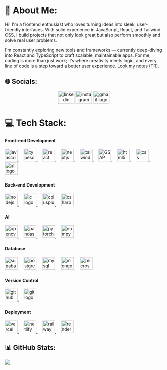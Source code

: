# 💫 About Me:
Hi! I'm a frontend enthusiast who loves turning ideas into sleek, user-friendly interfaces. With solid experience in JavaScript, React, and Tailwind CSS, I build projects that not only look great but also perform smoothly and solve real user problems.

I'm constantly exploring new tools and frameworks — currently deep-diving into React and TypeScript to craft scalable, maintainable apps. For me, coding is more than just work; it’s where creativity meets logic, and every line of code is a step toward a better user experience.
<a href="https://dawn-venom-df1.notion.site/Yaz-l-m-Notlar-2628a3f941c98088a56ef9d2e54d1d70" target="_blank" rel="noopener noreferrer">
  Look my notes (TR).
</a>


## 🌐 Socials:
<div align="center">
  <a href="https://www.linkedin.com/in/talhaceliktas/" target="_blank">
    <img src="https://raw.githubusercontent.com/maurodesouza/profile-readme-generator/master/src/assets/icons/social/linkedin/default.svg" width="52" height="40" alt="linkedin logo"  />
  </a>
  <a href="https://www.instagram.com/sl3epwy/" target="_blank">
    <img src="https://raw.githubusercontent.com/maurodesouza/profile-readme-generator/master/src/assets/icons/social/instagram/default.svg" width="52" height="40" alt="instagram logo"  />
  </a>
  <a href="mailto:celiktas.talha@icloud.com" target="_blank">
    <img src="https://raw.githubusercontent.com/maurodesouza/profile-readme-generator/master/src/assets/icons/social/gmail/default.svg" width="52" height="40" alt="gmail logo"  />
  </a>
</div>

# 💻 Tech Stack:

<div align="left">
  <h4 align="left">Front-end Development</h4>
  <a href="https://developer.mozilla.org/en-US/docs/Web/JavaScript" target="_blank">
    <img src="https://cdn.jsdelivr.net/gh/devicons/devicon/icons/javascript/javascript-original.svg" height="40" alt="javascript logo" />
  </a>
  <img width="12" />
  <a href="https://www.typescriptlang.org/" target="_blank">
    <img src="https://cdn.jsdelivr.net/gh/devicons/devicon/icons/typescript/typescript-original.svg" height="40" alt="typescript logo" />
  </a>
  <img width="12" />
  <a href="https://reactjs.org/" target="_blank">
    <img src="https://cdn.jsdelivr.net/gh/devicons/devicon/icons/react/react-original.svg" height="40" alt="react logo" />
  </a>
  <img width="12" />
  <a href="https://nextjs.org/" target="_blank">
    <img src="https://cdn.simpleicons.org/nextdotjs/000000" height="40" alt="nextjs logo" />
  </a>
  <img width="12" />
  <a href="https://tailwindcss.com/" target="_blank">
    <img src="https://cdn.simpleicons.org/tailwindcss/06B6D4" height="40" alt="tailwindcss logo" />
  </a>
  <img width="12" />
    <a href="https://greensock.com/gsap/" target="_blank">
  <img src="https://encrypted-tbn0.gstatic.com/images?q=tbn:ANd9GcTySE8oQbAHSYkYcjYaIZ9N9-YVArJPyEXc-S43ziHv27qJdBc_2fYIz1_pY76IsGetAc4&usqp=CAU" height="40" alt="GSAP logo" />
  </a>
    <img width="12" />
  <a href="https://developer.mozilla.org/en-US/docs/Web/HTML" target="_blank">
    <img src="https://cdn.simpleicons.org/html5/E34F26" height="40" alt="html5 logo" />
  </a>
  <img width="12" />
  <a href="https://developer.mozilla.org/en-US/docs/Web/CSS" target="_blank">
    <img src="https://cdn.jsdelivr.net/gh/devicons/devicon/icons/css3/css3-original.svg" height="40" alt="css logo" />
  </a>
  <img width="12" />
  <a href="https://www.qt.io/" target="_blank">
    <img src="https://cdn.simpleicons.org/qt/41CD52" height="40" alt="qt logo" />
  </a>
</div>

###

<div align="left">
  <h4 align="left">Back-end Development</h4>
  <a href="https://nodejs.org/" target="_blank">
    <img src="https://cdn.simpleicons.org/nodedotjs/339933" height="40" alt="nodejs logo" />
  </a>
  <img width="12" />
  <a href="https://en.cppreference.com/w/c" target="_blank">
    <img src="https://cdn.simpleicons.org/c/A8B9CC" height="40" alt="c logo" />
  </a>
  <img width="12" />
  <a href="https://en.cppreference.com/" target="_blank">
    <img src="https://cdn.simpleicons.org/c++/00599C" height="40" alt="cplusplus logo" />
  </a>
  <img width="12" />
  <a href="https://docs.microsoft.com/en-us/dotnet/csharp/" target="_blank">
    <img src="https://cdn.jsdelivr.net/gh/devicons/devicon/icons/csharp/csharp-original.svg" height="40" alt="csharp logo" />
  </a>
</div>

###

<div align="left">
  <h4 align="left">AI</h4>
  <a href="https://opencv.org/" target="_blank">
    <img src="https://www.svgrepo.com/show/354139/opencv.svg" height="40" alt="opencv logo" />
  </a>
  <img width="12" />
  <a href="https://pandas.pydata.org/" target="_blank">
    <img src="https://cdn.jsdelivr.net/gh/devicons/devicon/icons/pandas/pandas-original.svg" height="40" alt="pandas logo" />
  </a>
  <img width="12" />
  <a href="https://pytorch.org/" target="_blank">
    <img src="https://cdn.jsdelivr.net/gh/devicons/devicon/icons/pytorch/pytorch-original.svg" height="40" alt="pytorch logo" />
  </a>
  <img width="12" />
  <a href="https://numpy.org/" target="_blank">
    <img src="https://cdn.simpleicons.org/numpy/013243" height="40" alt="numpy logo" />
  </a>
</div>

###

<div align="left">
  <h4 align="left">Database</h4>
  <a href="https://supabase.com/" target="_blank">
    <img src="https://cdn.simpleicons.org/supabase/3ECF8E" height="40" alt="supabase logo" />
  </a>
  <img width="12" />
  <a href="https://www.postgresql.org/" target="_blank">
    <img src="https://cdn.simpleicons.org/postgresql/4169E1" height="40" alt="postgresql logo" />
  </a>
  <img width="12" />
  <a href="https://www.mysql.com/" target="_blank">
    <img src="https://cdn.jsdelivr.net/gh/devicons/devicon/icons/mysql/mysql-original.svg" height="40" alt="mysql logo" />
  </a>
  <img width="12" />
  <a href="https://www.mongodb.com/" target="_blank">
    <img src="https://cdn.jsdelivr.net/gh/devicons/devicon/icons/mongodb/mongodb-original.svg" height="40" alt="mongodb logo" />
  </a>
  <img width="12" />
  <a href="https://www.microsoft.com/en-us/sql-server" target="_blank">
    <img src="https://cdn.jsdelivr.net/gh/devicons/devicon/icons/microsoftsqlserver/microsoftsqlserver-plain.svg" height="40" alt="microsoftsqlserver logo" />
  </a>
</div>

###

<div align="left">
  <h4 align="left">Version Control</h4>
  <a href="https://github.com/" target="_blank">
    <img src="https://cdn.jsdelivr.net/gh/devicons/devicon/icons/github/github-original.svg" height="40" alt="github logo" />
  </a>
  <img width="12" />
  <a href="https://git-scm.com/" target="_blank">
    <img src="https://cdn.jsdelivr.net/gh/devicons/devicon/icons/git/git-original.svg" height="40" alt="git logo" />
  </a>
</div>

###

<div align="left">
  <h4 align="left">Deployment</h4>
  <a href="https://vercel.com/" target="_blank">
    <img src="https://cdn.simpleicons.org/vercel/000000" height="40" alt="vercel logo" />
  </a>
  <img width="12" />
  <a href="https://www.netlify.com/" target="_blank">
    <img src="https://cdn.simpleicons.org/netlify/00C7B7" height="40" alt="netlify logo" />
  </a>
    <img width="12" />
  <a href="https://railway.com/" target="_blank">
    <img src="https://railway.app/brand/logo-dark.svg" height="40" alt="railway logo" />
  </a>
    <img width="12" />
  <a href="https://render.com/" target="_blank">
    <img src="https://cdn.sanity.io/images/34ent8ly/production/ec37a3660704e1fa2b4246c9a01ab34e145194ad-824x824.png" height="40" alt="render logo" />
  </a>
</div>

###


## 📊 GitHub Stats:
![](https://nirzak-streak-stats.vercel.app/?user=talhaceliktas&theme=onedark&hide_border=false)<br/>


<!-- ![](https://github-readme-stats.vercel.app/api/top-langs/?username=talhaceliktas&theme=onedark&hide_border=false&include_all_commits=true&count_private=false&layout=compact) -->
